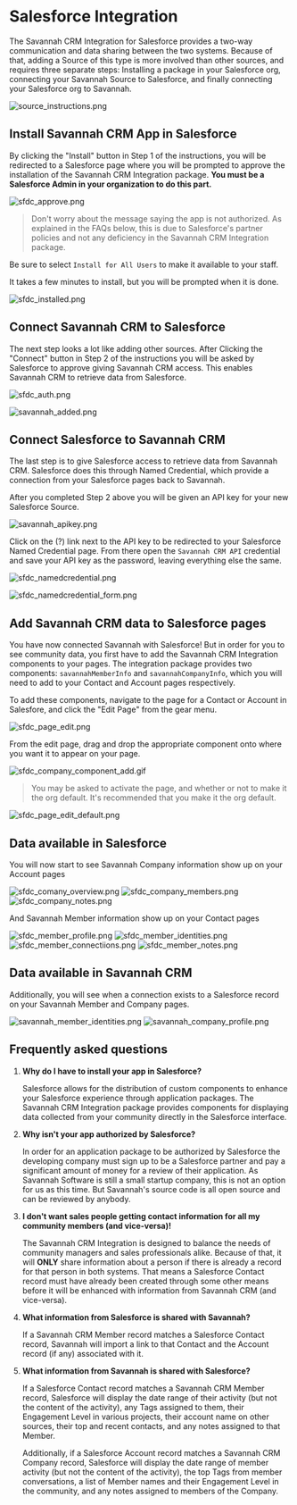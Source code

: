 # Salesforce Integration

The Savannah CRM Integration for Salesforce provides a two-way communication and data sharing between the two systems. Because of that, adding a Source of this type is more involved than other sources, and requires three separate steps: Installing a package in your Salesforce org, connecting your Savannah Source to Salesforce, and finally connecting your Salesforce org to Savannah.

![source_instructions.png](/images/sources/sfdc/source_instructions.png)

## Install Savannah CRM App in Salesforce

By clicking the "Install" button in Step 1 of the instructions, you will be redirected to a Salesforce page where you will be prompted to approve the installation of the Savannah CRM Integration package. **You must be a Salesforce Admin in your organization to do this part.**

![sfdc_approve.png](/images/sources/sfdc/sfdc_approve.png)

> Don't worry about the message saying the app is not authorized. As explained in the FAQs below, this is due to Salesforce's partner policies and not any deficiency in the Savannah CRM Integration package.

Be sure to select `Install for All Users` to make it available to your staff.

It takes a few minutes to install, but you will be prompted when it is done.

![sfdc_installed.png](/images/sources/sfdc/sfdc_installed.png)

## Connect Savannah CRM to Salesforce

The next step looks a lot like adding other sources. After Clicking the "Connect" button in Step 2 of the instructions you will be asked by Salesforce to approve giving Savannah CRM access. This enables Savannah CRM to retrieve data from Salesforce.

![sfdc_auth.png](/images/sources/sfdc/sfdc_auth.png)

![savannah_added.png](/images/sources/sfdc/savannah_added.png)

## Connect Salesforce to Savannah CRM

The last step is to give Salesforce access to retrieve data from Savannah CRM. Salesforce does this through Named Credential, which provide a connection from your Salesforce pages back to Savannah.

After you completed Step 2 above you will be given an API key for your new Salesforce Source.

![savannah_apikey.png](/images/sources/sfdc/savannah_apikey.png)

Click on the (?) link next to the API key to be redirected to your Salesforce Named Credential page. From there open the `Savannah CRM API` credential and save your API key as the password, leaving everything else the same.

![sfdc_namedcredential.png](/images/sources/sfdc/sfdc_namedcredential.png)

![sfdc_namedcredential_form.png](/images/sources/sfdc/sfdc_namedcredential_form.png)

## Add Savannah CRM data to Salesforce pages

You have now connected Savannah with Salesforce! But in order for you to see community data, you first have to add the Savannah CRM Integration components to your pages. The integration package provides two components: `savannahMemberInfo` and `savannahCompanyInfo`, which you will need to add to your Contact and Account pages respectively.

To add these components, navigate to the page for a Contact or Account in Salesfore, and click the "Edit Page" from the gear menu.

![sfdc_page_edit.png](/images/sources/sfdc/sfdc_page_edit.png)

From the edit page, drag and drop the appropriate component onto where you want it to appear on your page.

![sfdc_company_component_add.gif](/images/sources/sfdc/sfdc_company_component_add.gif)


> You may be asked to activate the page, and whether or not to make it the org default. It's recommended that you make it the org default.

![sfdc_page_edit_default.png](/images/sources/sfdc/sfdc_page_edit_default.png)

## Data available in Salesforce

You will now start to see Savannah Company information show up on your Account pages

![sfdc_comany_overview.png](/images/sources/sfdc/sfdc_comany_overview.png)
![sfdc_company_members.png](/images/sources/sfdc/sfdc_company_members.png)
![sfdc_company_notes.png](/images/sources/sfdc/sfdc_company_notes.png)

And Savannah Member information show up on your Contact pages

![sfdc_member_profile.png](/images/sources/sfdc/sfdc_member_profile.png)
![sfdc_member_identities.png](/images/sources/sfdc/sfdc_member_identities.png)
![sfdc_member_connectiions.png](/images/sources/sfdc/sfdc_member_connectiions.png)
![sfdc_member_notes.png](/images/sources/sfdc/sfdc_member_notes.png)

## Data available in Savannah CRM

Additionally, you will see when a connection exists to a Salesforce record on your Savannah Member and Company pages.

![savannah_member_identities.png](/images/sources/sfdc/savannah_member_identities.png)
![savannah_company_profile.png](/images/sources/sfdc/savannah_company_profile.png)

## Frequently asked questions

1. **Why do I have to install your app in Salesforce?**
   
   Salesforce allows for the distribution of custom components to enhance your Salesforce experience through application packages.
   The Savannah CRM Integration package provides components for displaying data collected from your community directly in the Salesforce interface.

2. **Why isn't your app authorized by Salesforce?**
   
   In order for an application package to be authorized by Salesforce the developing company must sign up to be a Salesforce partner and pay a significant amount of money for a review of their application. As Savannah Software is still a small startup company, this is not an option for us as this time. But Savannah's source code is all open source and can be reviewed by anybody.

3. **I don't want sales people getting contact information for all my community members (and vice-versa)!**
   
   The Savannah CRM Integration is designed to balance the needs of community managers and sales professionals alike. Because of that, it will **ONLY** share information about a person if there is already a record for that person in both systems. That means a Salesforce Contact record must have already been created through some other means before it will be enhanced with information from Savannah CRM (and vice-versa).

4. **What information from Salesforce is shared with Savannah?**
   
   If a Savannah CRM Member record matches a Salesforce Contact record, Savannah will import a link to that Contact and the Account record (if any) associated with it.

5. **What information from Savannah is shared with Salesforce?**
   
   If a Salesforce Contact record matches a Savannah CRM Member record, Salesforce will display the date range of their activity (but not the content of the activity), any Tags assigned to them, their Engagement Level in various projects, their account name on other sources, their top and recent contacts, and any notes assigned to that Member.

   Additionally, if a Salesforce Account record matches a Savannah CRM Company record, Salesforce will display the date range of member activity (but not the content of the activity), the top Tags from member conversations, a list of Member names and their Engagement Level in the community, and any notes assigned to members of the Company.
   
